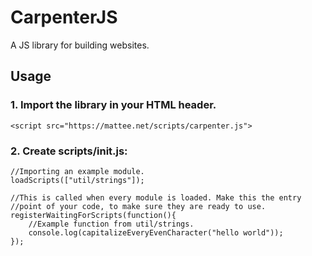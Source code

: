 # CarpenterJS
A JS library for building websites.

## Usage
### 1. Import the library in your HTML header.
```
<script src="https://mattee.net/scripts/carpenter.js">
```
### 2. Create scripts/init.js:
```
//Importing an example module.
loadScripts(["util/strings"]);

//This is called when every module is loaded. Make this the entry
//point of your code, to make sure they are ready to use.
registerWaitingForScripts(function(){
    //Example function from util/strings.
    console.log(capitalizeEveryEvenCharacter("hello world"));
});
```
